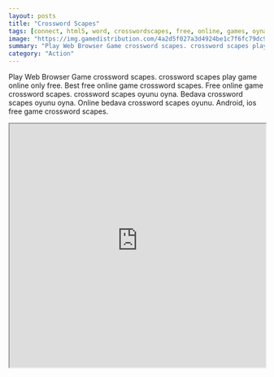 ```yaml
---
layout: posts
title: "Crossword Scapes"
tags: [connect, html5, word, crosswordscapes, free, online, games, oyna, game, free, games, play, play, games]
image: "https://img.gamedistribution.com/4a2d5f027a3d4924be1c7f6fc79dc9ab.jpg"
summary: "Play Web Browser Game crossword scapes. crossword scapes play game online only free. Best free online game crossword scapes. Free online game crossword scapes. crossword scapes oyunu oyna. Bedava crossword scapes oyunu oyna. Online bedava crossword scapes oyunu. Android, ios free game crossword scapes."
category: "Action"
---
```


Play Web Browser Game crossword scapes. crossword scapes play game online only free. Best free online game crossword scapes. Free online game crossword scapes. crossword scapes oyunu oyna. Bedava crossword scapes oyunu oyna. Online bedava crossword scapes oyunu. Android, ios free game crossword scapes.

<iframe width="100%" height="480px;" src="https://html5.gamedistribution.com/4a2d5f027a3d4924be1c7f6fc79dc9ab/"></iframe>